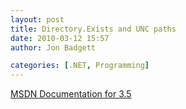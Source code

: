 ```yaml
---
layout: post
title: Directory.Exists and UNC paths
date: 2010-03-12 15:57
author: Jon Badgett

categories: [.NET, Programming]
---
```

<div><a href="http://msdn.microsoft.com/en-us/library/system.io.directory.exists.aspx">MSDN Documentation for 3.5</a></div>
